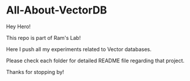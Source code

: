 # All-About-VectorDB

Hey Hero! 

This repo is part of Ram's Lab!

Here I push all my experiments related to Vector databases.

Please check each folder for detailed README file regarding that project.

Thanks for stopping by!
